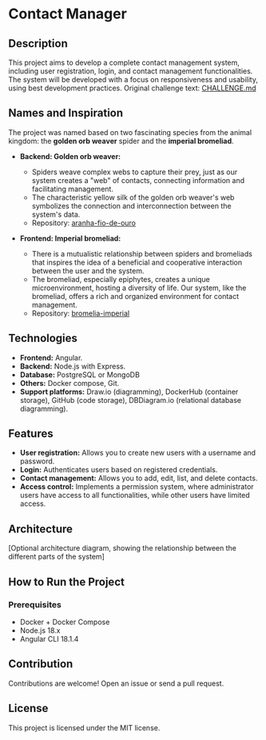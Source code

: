 # Contact Manager

## Description

This project aims to develop a complete contact management system, including user registration, login, and contact management functionalities. The system will be developed with a focus on responsiveness and usability, using best development practices.
Original challenge text: [CHALLENGE.md](CHALLENGE.md)

## Names and Inspiration

The project was named based on two fascinating species from the animal kingdom: the **golden orb weaver** spider and the **imperial bromeliad**.

* **Backend: Golden orb weaver:**
  * Spiders weave complex webs to capture their prey, just as our system creates a "web" of contacts, connecting information and facilitating management.
  * The characteristic yellow silk of the golden orb weaver's web symbolizes the connection and interconnection between the system's data.
  * Repository: [aranha-fio-de-ouro](https://github.com/userBarbosa/aranha-fio-de-ouro)

* **Frontend: Imperial bromeliad:**
  * There is a mutualistic relationship between spiders and bromeliads that inspires the idea of a beneficial and cooperative interaction between the user and the system.
  * The bromeliad, especially epiphytes, creates a unique microenvironment, hosting a diversity of life. Our system, like the bromeliad, offers a rich and organized environment for contact management.
  * Repository: [bromelia-imperial](https://github.com/userBarbosa/bromelia-imperial)

## Technologies

* **Frontend:** Angular.
* **Backend:** Node.js with Express.
* **Database:** PostgreSQL or MongoDB
* **Others:** Docker compose, Git.
* **Support platforms:** Draw.io (diagramming), DockerHub (container storage), GitHub (code storage), DBDiagram.io (relational database diagramming).

## Features

* **User registration:** Allows you to create new users with a username and password.
* **Login:** Authenticates users based on registered credentials.
* **Contact management:** Allows you to add, edit, list, and delete contacts.
* **Access control:** Implements a permission system, where administrator users have access to all functionalities, while other users have limited access.

## Architecture

[Optional architecture diagram, showing the relationship between the different parts of the system]

## How to Run the Project

### Prerequisites

* Docker + Docker Compose
* Node.js 18.x
* Angular CLI 18.1.4

## Contribution

Contributions are welcome! Open an issue or send a pull request.

## License

This project is licensed under the MIT license.
